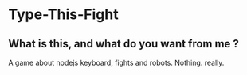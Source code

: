# Type-This-Fight

## What is this, and what do you want from me ?
A game about nodejs keyboard, fights and robots.
Nothing. really.
